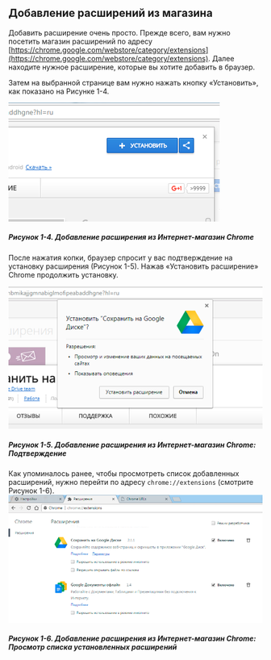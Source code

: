 ## Добавление расширений из магазина

Добавить расширение очень просто. Прежде всего, вам нужно посетить магазин расширений по адресу [https://chrome.google.com/webstore/category/extensions](https://chrome.google.com/webstore/category/extensions). Далее находите нужное расширение, которые вы хотите добавить в браузер.

Затем на выбранной странице вам нужно нажать кнопку «Установить», как показано на Рисунке 1-4.

![Рисунок 1-4. Добавление расширения из Интернет-магазин Chrome](/assets/figure-1-4.png)

##### Рисунок 1-4. _Добавление расширения из Интернет-магазин Chrome_

После нажатия копки, браузер спросит у вас подтверждение на установку расширения \(Рисунок 1-5\). Нажав «Установить расширение» Chrome продолжить установку.

![](/assets/figure-1-5.png)

##### Рисунок 1-5. _Добавление расширения из Интернет-магазин Chrome: Подтверждение_

Как упоминалось ранее, чтобы просмотреть список добавленных расширений, нужно перейти по адресу `chrome://extensions` \(смотрите Рисунок 1-6\).  
![Рисунок 1-6. Добавление расширения из Интернет-магазин Chrome: Просмотр списка установленных расширений](/assets/figure-1-6.png)

##### Рисунок 1-6. _Добавление расширения из Интернет-магазин Chrome: Просмотр списка установленных расширений_





